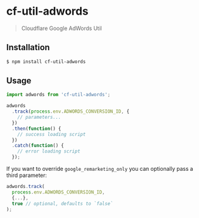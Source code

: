# cf-util-adwords

> Cloudflare Google AdWords Util

## Installation

```sh
$ npm install cf-util-adwords
```

## Usage

```js
import adwords from 'cf-util-adwords';

adwords
  .track(process.env.ADWORDS_CONVERSION_ID, {
    // parameters...
  })
  .then(function() {
    // success loading script
  })
  .catch(function() {
    // error loading script
  });
```

If you want to override `google_remarketing_only` you can optionally pass a
third parameter:

```js
adwords.track(
  process.env.ADWORDS_CONVERSION_ID,
  {...},
  true // optional, defaults to `false`
);
```
